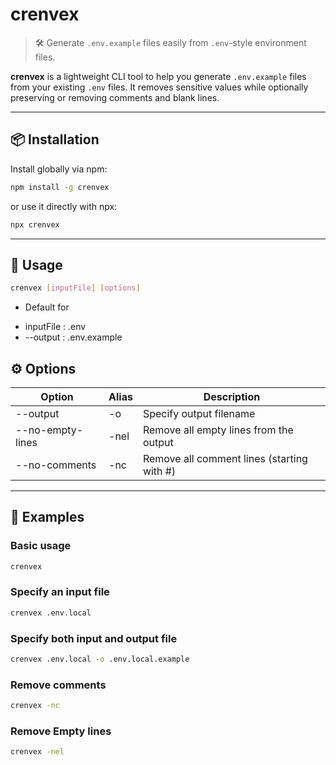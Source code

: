 # crenvex

> 🛠️ Generate `.env.example` files easily from `.env`-style environment files.

**crenvex** is a lightweight CLI tool to help you generate `.env.example` files from your existing `.env` files. It removes sensitive values while optionally preserving or removing comments and blank lines.

---

## 📦 Installation

Install globally via npm:

```bash
npm install -g crenvex
```

or use it directly with npx:

```bash
npx crenvex
```

---

## 🚀 Usage

```bash
crenvex [inputFile] [options]
```

- Default for

* inputFile : .env
* --output <file> : .env.example

## ⚙️ Options

| Option           | Alias | Description                                |
| ---------------- | ----- | ------------------------------------------ |
| --output <file>  | -o    | Specify output filename                    |
| --no-empty-lines | -nel  | Remove all empty lines from the output     |
| --no-comments    | -nc   | Remove all comment lines (starting with #) |

---

## 📘 Examples

### Basic usage

```bash
crenvex
```

### Specify an input file

```bash
crenvex .env.local
```

### Specify both input and output file

```bash
crenvex .env.local -o .env.local.example
```

### Remove comments

```bash
crenvex -nc
```

### Remove Empty lines

```bash
crenvex -nel
```
